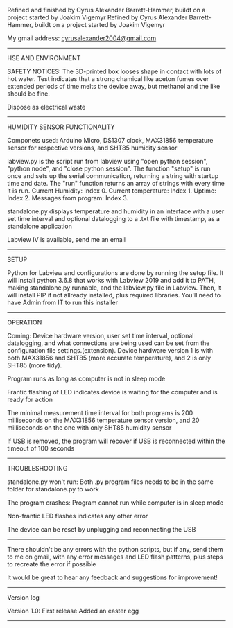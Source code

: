 Refined and finished by Cyrus Alexander Barrett-Hammer, buildt on a project started by Joakim Vigemyr
Refined by Cyrus Alexander Barrett-Hammer, buildt on a project started by Joakim Vigemyr

My gmail address: cyrusalexander2004@gmail.com


---------------
HSE AND ENVIRONMENT

SAFETY NOTICES: The 3D-printed box looses shape in contact with lots of hot water. Test indicates that a strong chamical like aceton fumes over extended periods of time melts the device away, but methanol and the like should be fine.

Dispose as electrical waste


---------------
HUMIDITY SENSOR FUNCTIONALITY

Componets used: Arduino Micro, DS1307 clock, MAX31856 temperature sensor for respective versions, and SHT85 humidity sensor

labview.py is the script run from labview using "open python session", "python node", and "close python session". The function "setup" is run once and sets up the serial communication, returning a string with startup time and date. The "run" function returns an array of strings with every time it is run. Current Humidity: Index 0. Current temperature: Index 1. Uptime: Index 2. Messages from program: Index 3.

standalone.py displays temperature and humidity in an interface with a user set time interval and optional datalogging to a .txt file with timestamp, as a standalone application

Labview IV is available, send me an email


---------------
SETUP

Python for Labview and configurations are done by running the setup file. It will install python 3.6.8 that works with Labview 2019 and add it to PATH, making standalone.py runnable, and the labview.py file in Labview. Then, it will install PIP if not allready installed, plus required libraries.
You'll need to have Admin from IT to run this installer


---------------
OPERATION

Coming: Device hardware version, user set time interval, optional datalogging, and what connections are being used can be set from the configuration file settings.(extension). Device hardware version 1 is with both MAX31856 and SHT85 (more accurate temperature), and 2 is only SHT85 (more tidy).

Program runs as long as computer is not in sleep mode

Frantic flashing of LED indicates device is waiting for the computer and is ready for action

The minimal measurement time interval for both programs is 200 milliseconds on the MAX31856 temperature sensor version, and 20 milliseconds on the one with only SHT85 humidity sensor

If USB is removed, the program will recover if USB is reconnected within the timeout of 100 seconds


---------------
TROUBLESHOOTING

standalone.py won't run:
    Both .py program files needs to be in the same folder for standalone.py to work

The program crashes:
    Program cannot run while computer is in sleep mode

Non-frantic LED flashes indicates any other error

The device can be reset by unplugging and reconnecting the USB


---------------
There shouldn't be any errors with the python scripts, but if any, send them to me on gmail, with any error messages and LED flash patterns, plus steps to recreate the error if possible

It would be great to hear any feedback and suggestions for improvement!


---------------
Version log

Version 1.0:
First release
Added an easter egg


---------------